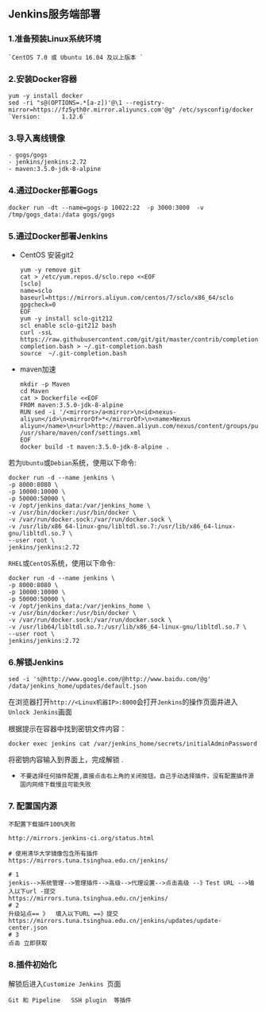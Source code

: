 ## Jenkins服务端部署 

### 1.准备预装Linux系统环境 

```shell
`CentOS 7.0 或 Ubuntu 16.04 及以上版本 `
```

### 2.安装Docker容器 

```shell
yum -y install docker
sed -ri "s@(OPTIONS=.*[a-z])'@\1 --registry-mirror=https://fz5yth0r.mirror.aliyuncs.com'@g" /etc/sysconfig/docker
`Version:      1.12.6`
```

### 3.导入离线镜像

```shell
- gogs/gogs
- jenkins/jenkins:2.72
- maven:3.5.0-jdk-8-alpine
```

### 4.通过Docker部署Gogs 

```shell
docker run -dt --name=gogs-p 10022:22  -p 3000:3000  -v /tmp/gogs_data:/data gogs/gogs
```

### 5.通过Docker部署Jenkins

- CentOS 安装git2
  ```shell
  yum -y remove git 
  cat > /etc/yum.repos.d/sclo.repo <<EOF
  [sclo]
  name=sclo
  baseurl=https://mirrors.aliyun.com/centos/7/sclo/x86_64/sclo
  gpgcheck=0
  EOF
  yum -y install sclo-git212
  scl enable sclo-git212 bash
  curl -ssL https://raw.githubusercontent.com/git/git/master/contrib/completion/git-completion.bash > ~/.git-completion.bash
  source  ~/.git-completion.bash
  ```
- maven加速
  ```shell
  mkdir -p Maven
  cd Maven
  cat > Dockerfile <<EOF
  FROM maven:3.5.0-jdk-8-alpine
  RUN sed -i '/<mirrors>/a<mirror>\n<id>nexus-aliyun</id>\n<mirrorOf>*</mirrorOf>\n<name>Nexus aliyun</name>\n<url>http://maven.aliyun.com/nexus/content/groups/public</url>\n</mirror>' /usr/share/maven/conf/settings.xml
  EOF
  docker build -t maven:3.5.0-jdk-8-alpine .
  ```


若为`Ubuntu`或`Debian`系统，使用以下命令:
```shell
docker run -d --name jenkins \
-p 8000:8080 \
-p 10000:10000 \
-p 50000:50000 \
-v /opt/jenkins_data:/var/jenkins_home \
-v /usr/bin/docker:/usr/bin/docker \
-v /var/run/docker.sock:/var/run/docker.sock \
-v /usr/lib/x86_64-linux-gnu/libltdl.so.7:/usr/lib/x86_64-linux-gnu/libltdl.so.7 \
--user root \
jenkins/jenkins:2.72
```
`RHEL`或` CentOS `系统，使用以下命令:
```shell
docker run -d --name jenkins \
-p 8000:8080 \
-p 10000:10000 \
-p 50000:50000 \
-v /opt/jenkins_data:/var/jenkins_home \
-v /usr/bin/docker:/usr/bin/docker \
-v /var/run/docker.sock:/var/run/docker.sock \
-v /usr/lib64/libltdl.so.7:/usr/lib/x86_64-linux-gnu/libltdl.so.7 \
--user root \
jenkins/jenkins:2.72
```

### 6.解锁Jenkins 

`sed -i 's@http://www.google.com/@http://www.baidu.com/@g' /data/jenkins_home/updates/default.json`

在浏览器打开`http://<Linux机器IP>:8000`会打开`Jenkins`的操作页面并进入`Unlock Jenkins`画面

根据提示在容器中找到密钥文件内容： 

```shell
docker exec jenkins cat /var/jenkins_home/secrets/initialAdminPassword
```

将密钥内容输入到界面上，完成解锁 .
- `不要选择任何插件配置,直接点击右上角的关闭按钮，自己手动选择插件，没有配置插件源国内网络下载慢且可能失败`

### 7. 配置国内源
`不配置下载插件100%失败`

```shell
http://mirrors.jenkins-ci.org/status.html

# 使用清华大学镜像包含所有插件
https://mirrors.tuna.tsinghua.edu.cn/jenkins/

# 1
jenkis-->系统管理-->管理插件-->高级-->代理设置-->点击高级 --》Test URL -->输入以下url -提交
https://mirrors.tuna.tsinghua.edu.cn/jenkins/
# 2
升级站点== 》  填入以下URL ==》提交
https://mirrors.tuna.tsinghua.edu.cn/jenkins/updates/update-center.json 
# 3
点击 立即获取
```

### 8.插件初始化

解锁后进入`Customize Jenkins `页面

`````shell
Git 和 Pipeline   SSH plugin  等插件
`````
